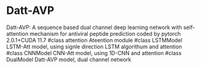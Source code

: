 # Datt-AVP
Datt-AVP: A sequence based dual channel deep learning network with self-attention mechanism for antiviral peptide prediction
coded by pytorch 2.0.1+CUDA 11.7
#class attention
Ateention module 
#class LSTMModel
LSTM-Att model, using signle direction LSTM algorithum and attention
#class CNNModel
CNN-Att model, using 1D-CNN and attention
#class DualModel
Datt-AVP model, dual channel network
